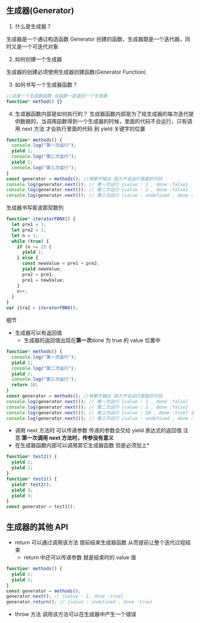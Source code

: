 ## 生成器(Generator)

1. 什么是生成器？

生成器是一个通过构造函数 Generator 创建的函数，生成器既是一个迭代器，同时又是一个可迭代对象

2. 如何创建一个生成器

生成器的创建必须使用生成器创建函数(Generator Function)

3. 如何书写一个生成器函数？

```js
//这是一个生成器函数 该函数一定返回一个生成器
function* method() {}
```

4. 生成器函数内部是如何执行的？
   生成器函数内部是为了给生成器的每次迭代提供数据的，当调用函数得到一个生成器的时候，里面的代码不会运行，只有调用 next 方法 才会执行里面的代码 到 yield 关键字的位置

```js
function* methods() {
  console.log("第一次运行");
  yield 1;
  console.log("第二次运行");
  yield 2;
  console.log("第三次运行");
}
const generator = methods(); //啥都不输出 因为不会运行里面的代码
console.log(generator.next()); // 第一次运行 {value : 1 , done :false}
console.log(generator.next()); // 第二次运行 {value : 2 , done :false}
console.log(generator.next()); // 第三次运行 {value : undefined , done :true}
```

生成器书写斐波那契数列

```js
function* iteratorFBNX() {
  let pre1 = 1;
  let pre2 = 1;
  let n = 1;
  while (true) {
    if (n <= 2) {
      yield 1;
    } else {
      const newValue = pre1 + pre2;
      yield newValue;
      pre2 = pre1;
      pre1 = newValue;
    }
    n++;
  }
}
var itra1 = iteratorFBNX();
```

细节

- 生成器可以有返回值
  - 生成器的返回值出现在**第一次**done 为 true 的 value 位置中

```js
function* methods() {
  console.log("第一次运行");
  yield 1;
  console.log("第二次运行");
  yield 2;
  console.log("第三次运行");
  return 10;
}
const generator = methods(); //啥都不输出 因为不会运行里面的代码
console.log(generator.next()); // 第一次运行 {value : 1 , done :false}
console.log(generator.next()); // 第二次运行 {value : 2 , done :false}
console.log(generator.next()); // 第三次运行 {value : 10 , done :true} 返回值第一次有效
console.log(generator.next()); // 第三次运行 {value : undefined , done :true}
```

- 调用 next 方法时 可以传递参数 传递的参数会交给 yield 表达式的返回值 注意:**第一次调用 next 方法时，传参没有意义**
- 在生成器函数内部可以调用其它生成器函数 但是必须加上\*

```js
function* test2() {
  yield 1;
  yield 2;
}
function* test1() {
  yield* test2();
  yield 3;
  yield 4;
}
const generator = test1();
```

## 生成器的其他 API

- return 可以通过调用该方法 提前结束生成器函数 从而提前让整个迭代过程结束
  - return 中还可以传递参数 就是结束时的 value 值

```js
function* methods() {
  yield 1;
  yield 2;
}
const generator = methods();
generator.next(); // {value : 1, done :true}
generator.return(); // {value : undefined , done :true}
```

- throw 方法 调用该方法可以在生成器中产生一个错误
